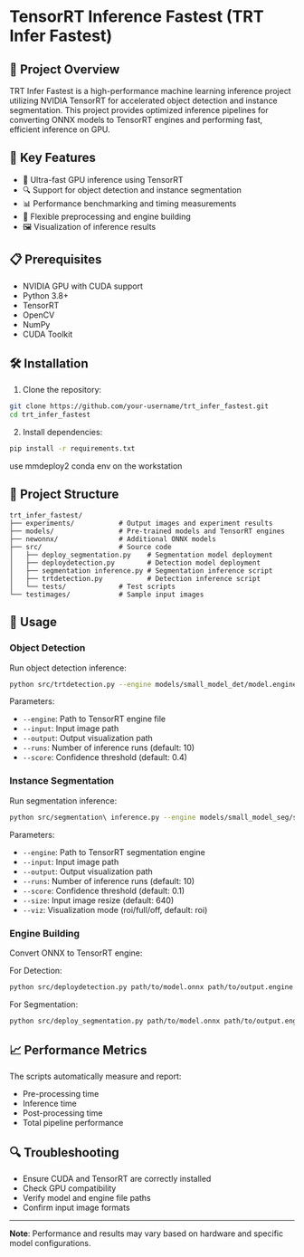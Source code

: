# TensorRT Inference Fastest (TRT Infer Fastest)

## 🚀 Project Overview

TRT Infer Fastest is a high-performance machine learning inference project utilizing NVIDIA TensorRT for accelerated object detection and instance segmentation. This project provides optimized inference pipelines for converting ONNX models to TensorRT engines and performing fast, efficient inference on GPU.

## 🌟 Key Features

- 🚄 Ultra-fast GPU inference using TensorRT
- 🔍 Support for object detection and instance segmentation
- 📊 Performance benchmarking and timing measurements
- 🔧 Flexible preprocessing and engine building
- 🖼️ Visualization of inference results

## 📋 Prerequisites

- NVIDIA GPU with CUDA support
- Python 3.8+
- TensorRT
- OpenCV
- NumPy
- CUDA Toolkit

## 🛠️ Installation


1. Clone the repository:
```bash
git clone https://github.com/your-username/trt_infer_fastest.git
cd trt_infer_fastest
```

2. Install dependencies:
```bash
pip install -r requirements.txt   
```   
use mmdeploy2 conda env on the workstation

## 🔬 Project Structure

```
trt_infer_fastest/
├── experiments/           # Output images and experiment results
├── models/                # Pre-trained models and TensorRT engines
├── newonnx/               # Additional ONNX models
├── src/                   # Source code
│   ├── deploy_segmentation.py    # Segmentation model deployment
│   ├── deploydetection.py        # Detection model deployment
│   ├── segmentation inference.py # Segmentation inference script
│   ├── trtdetection.py           # Detection inference script
│   └── tests/             # Test scripts
└── testimages/            # Sample input images
```

## 🚦 Usage

### Object Detection

Run object detection inference:
```bash
python src/trtdetection.py --engine models/small_model_det/model.engine --input testimages/demo.jpg --output output.jpg
```

Parameters:
- `--engine`: Path to TensorRT engine file
- `--input`: Input image path
- `--output`: Output visualization path
- `--runs`: Number of inference runs (default: 10)
- `--score`: Confidence threshold (default: 0.4)

### Instance Segmentation

Run segmentation inference:
```bash
python src/segmentation\ inference.py --engine models/small_model_seg/small-ins.engine --input testimages/apple.jpg --output seg_output.jpg
```

Parameters:
- `--engine`: Path to TensorRT segmentation engine
- `--input`: Input image path
- `--output`: Output visualization path
- `--runs`: Number of inference runs (default: 10)
- `--score`: Confidence threshold (default: 0.1)
- `--size`: Input image resize (default: 640)
- `--viz`: Visualization mode (roi/full/off, default: roi)

### Engine Building

Convert ONNX to TensorRT engine:

For Detection:
```bash
python src/deploydetection.py path/to/model.onnx path/to/output.engine
```

For Segmentation:
```bash
python src/deploy_segmentation.py path/to/model.onnx path/to/output.engine
```

## 📈 Performance Metrics

The scripts automatically measure and report:
- Pre-processing time
- Inference time
- Post-processing time
- Total pipeline performance

## 🔍 Troubleshooting

- Ensure CUDA and TensorRT are correctly installed
- Check GPU compatibility
- Verify model and engine file paths
- Confirm input image formats

---

**Note**: Performance and results may vary based on hardware and specific model configurations.
